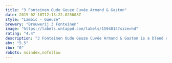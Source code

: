 ```yaml
---
title: "3 Fonteinen Oude Geuze Cuvée Armand & Gaston"
date: 2019-02-10T12:13:22.025608Z
style: "Lambic - Gueuze"
brewery: "Brouwerij 3 Fonteinen"
image: "https://labels.untappd.com/labels/1594814?size=hd"
rating: "4.4"
description: "3 Fonteinen Oude Geuze Cuvée Armand & Gaston is a blend of one-, two-, and three-year old traditional lambics, all brewed at Brouwerij 3 Fonteinen. Spontaneous fermentation, patient maturation in oak barrels, and continued evolution in the bottle result in a distinctively complex beer. No two bottlings are alike, as there are multiple variables in the blending process, a variety of barrel sizes and shapes, differences in aged lambic proportions, etc. This cuvée, like all of our lambic, is 100% natural, authentic, spontaneously fermented, and crafted with steadfast adherence to tradition, like Armand and Gaston Debelder have always done it. This geuze has fermented in the bottle and will continue to develop its tastes and aromas over its long life when properly cellared. Traditional Lambic is living, cultural heritage rooted in the Zenne valley! Taste, savour, enjoy, and experience this unfiltered, unpasteurised, and unadulterated beer with friends new and old!"
abv: "5.5"
ibu: "0"
robots: noindex,nofollow
---
```

